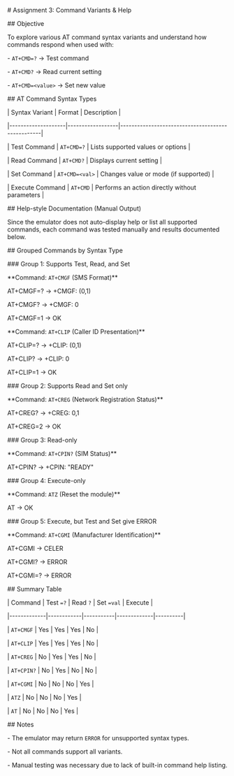 \# Assignment 3: Command Variants \& Help



\## Objective



To explore various AT command syntax variants and understand how commands respond when used with:

\- `AT+CMD=?` → Test command

\- `AT+CMD?` → Read current setting

\- `AT+CMD=<value>` → Set new value





\## AT Command Syntax Types



| Syntax Variant     | Format           | Description                                      |

|--------------------|------------------|--------------------------------------------------|

| Test Command       | `AT+CMD=?`       | Lists supported values or options                |

| Read Command       | `AT+CMD?`        | Displays current setting                         |

| Set Command        | `AT+CMD=<val>`   | Changes value or mode (if supported)             |

| Execute Command    | `AT+CMD`         | Performs an action directly without parameters   |



\## Help-style Documentation (Manual Output)



Since the emulator does not auto-display help or list all supported commands, each command was tested manually and results documented below.



\## Grouped Commands by Syntax Type



\### Group 1: Supports Test, Read, and Set



\*\*Command: `AT+CMGF` (SMS Format)\*\*


AT+CMGF=? → +CMGF: (0,1)

AT+CMGF? → +CMGF: 0

AT+CMGF=1 → OK



\*\*Command: `AT+CLIP` (Caller ID Presentation)\*\*



AT+CLIP=? → +CLIP: (0,1)

AT+CLIP? → +CLIP: 0

AT+CLIP=1 → OK





\### Group 2: Supports Read and Set only



\*\*Command: `AT+CREG` (Network Registration Status)\*\*



AT+CREG? → +CREG: 0,1

AT+CREG=2 → OK



\### Group 3: Read-only



\*\*Command: `AT+CPIN?` (SIM Status)\*\*

AT+CPIN? → +CPIN: "READY"





\### Group 4: Execute-only



\*\*Command: `ATZ` (Reset the module)\*\*



AT → OK





\### Group 5: Execute, but Test and Set give ERROR



\*\*Command: `AT+CGMI` (Manufacturer Identification)\*\*



AT+CGMI → CELER

AT+CGMI? → ERROR

AT+CGMI=? → ERROR





\## Summary Table



| Command     | Test `=?` | Read `?` | Set `=val` | Execute |

|-------------|------------|-----------|-------------|----------|

| `AT+CMGF`   | Yes        | Yes       | Yes         | No       |

| `AT+CLIP`   | Yes        | Yes       | Yes         | No       |

| `AT+CREG`   | No         | Yes       | Yes         | No       |

| `AT+CPIN?`  | No         | Yes       | No          | No       |

| `AT+CGMI`   | No         | No        | No          | Yes      |

| `ATZ`       | No         | No        | No          | Yes      |

| `AT`        | No         | No        | No          | Yes      |



\## Notes



\- The emulator may return `ERROR` for unsupported syntax types.

\- Not all commands support all variants.

\- Manual testing was necessary due to lack of built-in command help listing.









